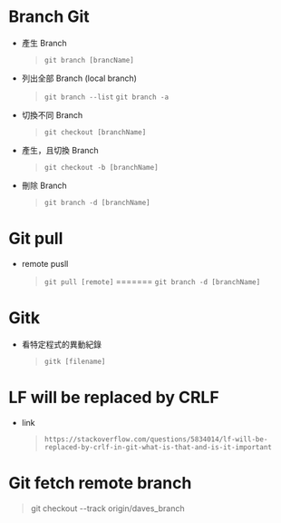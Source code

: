  Branch Git 
=============

- 產生 Branch
  
    > `git branch [brancName]`
	
- 列出全部 Branch (local branch)
	
    > `git branch --list`
    > `git branch -a`

- 切換不同 Branch
  
    > `git checkout [branchName]`

- 產生，且切換 Branch
  
    > `git checkout -b [branchName]`
	
- 刪除 Branch
	
    > `git branch -d [branchName]`


Git pull 
=========

- remote pusll

    > `git pull [remote]`
=======
  > `git branch -d [branchName]`

Gitk 
=======================

- 看特定程式的異動紀錄

  > `gitk [filename]`


LF will be replaced by CRLF
========

- link 
  > `https://stackoverflow.com/questions/5834014/lf-will-be-replaced-by-crlf-in-git-what-is-that-and-is-it-important`


Git  fetch remote branch
=======


  > git checkout --track origin/daves_branch